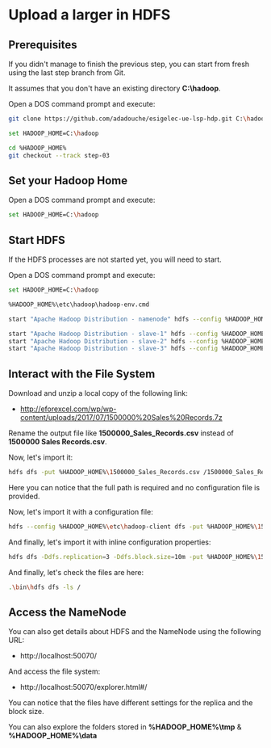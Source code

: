 # Upload a larger in HDFS

## Prerequisites

If you didn't manage to finish the previous step, you can start from fresh using the last step branch from Git.

It assumes that you don't have an existing directory **C:\hadoop**.

Open a DOS command prompt and execute:

```sh
git clone https://github.com/adadouche/esigelec-ue-lsp-hdp.git C:\hadoop

set HADOOP_HOME=C:\hadoop

cd %HADOOP_HOME%
git checkout --track step-03
```

## Set your Hadoop Home

Open a DOS command prompt and execute:

```sh
set HADOOP_HOME=C:\hadoop
```

## Start HDFS

If the HDFS processes are not started yet, you will need to start.

Open a DOS command prompt and execute:

```sh
set HADOOP_HOME=C:\hadoop

%HADOOP_HOME%\etc\hadoop\hadoop-env.cmd

start "Apache Hadoop Distribution - namenode" hdfs --config %HADOOP_HOME%\etc\hadoop-master namenode

start "Apache Hadoop Distribution - slave-1" hdfs --config %HADOOP_HOME%\etc\hadoop-slave-1 datanode
start "Apache Hadoop Distribution - slave-2" hdfs --config %HADOOP_HOME%\etc\hadoop-slave-2 datanode
start "Apache Hadoop Distribution - slave-3" hdfs --config %HADOOP_HOME%\etc\hadoop-slave-3 datanode
```

## Interact with the File System

Download and unzip a local copy of the following link:

- http://eforexcel.com/wp/wp-content/uploads/2017/07/1500000%20Sales%20Records.7z

Rename the output file like **1500000_Sales_Records.csv** instead of **1500000 Sales Records.csv**.

Now, let's import it:

```sh
hdfs dfs -put %HADOOP_HOME%\1500000_Sales_Records.csv /1500000_Sales_Records.default.csv
```

Here you can notice that the full path is required and no configuration file is provided.

Now, let's import it with a configuration file:

```sh
hdfs --config %HADOOP_HOME%\etc\hadoop-client dfs -put %HADOOP_HOME%\1500000_Sales_Records.csv /1500000_Sales_Records.client.csv
```

And finally, let's import it with inline configuration properties:

```sh
hdfs dfs -Ddfs.replication=3 -Ddfs.block.size=10m -put %HADOOP_HOME%\1500000_Sales_Records.csv /1500000_Sales_Records.param.csv
```

And finally, let's check the files are here:

```sh
.\bin\hdfs dfs -ls /
```

## Access the NameNode

You can also get details about HDFS and the NameNode using the following URL:

 - http://localhost:50070/

And access the file system:

 - http://localhost:50070/explorer.html#/

You can notice that the files have different settings for the replica and the block size.

You can also explore the folders stored in **%HADOOP_HOME%\tmp** & **%HADOOP_HOME%\data**
